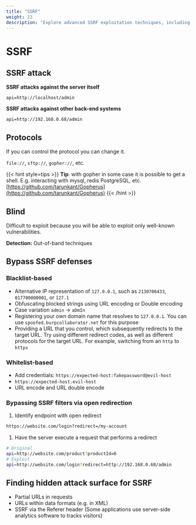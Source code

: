 ```yaml
---
title: "SSRF"
weight: 23
description: "Explore advanced SSRF exploitation techniques, including bypassing filters, blind SSRF detection, protocol manipulation, and using tools like Gopherus to exploit internal services."
---
```


# SSRF

## SSRF attack

**SSRF attacks against the server itself**

```http
api=http://localhost/admin
```

**SSRF attacks against other back-end systems**

```http
api=http://192.168.0.68/admin
```

## Protocols

If you can control the protocol you can change it.

`file://`, `sftp://`, `gopher://`, etc.

{{< hint style=tips >}}
**Tip**: with gopher in some case it is possible to get a shell. E.g. interacting with mysql, redis PostgreSQL, etc. [https://github.com/tarunkant/Gopherus](https://github.com/tarunkant/Gopherus)
{{< /hint >}}

## Blind

Difficult to exploit because you will be able to exploit only well-known vulnerabilities.

**Detection:** Out-of-band techniques

## Bypass SSRF defenses

### Blacklist-based

* Alternative IP representation of `127.0.0.1`, such as `2130706433`, `017700000001`, or `127.1`
* Obfuscating blocked strings using URL encoding or Double encoding
* Case variation `admin` -> `aDmIn`
* Registering your own domain name that resolves to `127.0.0.1`. You can use `spoofed.burpcollaborator.net` for this purpose
* Providing a URL that you control, which subsequently redirects to the target URL. Try using different redirect codes, as well as different protocols for the target URL. For example, switching from an `http` to `https`

### Whitelist-based

* Add credentials: `https://expected-host:fakepassword@evil-host`
* `https://expected-host.evil-host`
* URL encode and URL double encode

### Bypassing SSRF filters via open redirection

1. Identify endpoint with open redirect

```md
https://website.com/login?redirect=/my-account
```

1. Have the server execute a request that performs a redirect

```sh
# Original
api=http://website.com/product?productId=6
# Exploit
api=http://website.com/login?redirect=http://192.168.0.68/admin
```

## Finding hidden attack surface for SSRF

* Partial URLs in requests
* URLs within data formats (e.g. in XML)
* SSRF via the Referer header (Some applications use server-side analytics software to tracks visitors)
